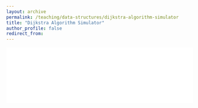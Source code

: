 ```yaml
---
layout: archive
permalink: /teaching/data-structures/dijkstra-algorithm-simulator
title: "Dijkstra Algorithm Simulator"
author_profile: false
redirect_from: 
---
```


<iframe id="dynamic-iframe" src="../../../files/data_structures/slides/Bolum_11_Dijkstra.html" width="100%" style="border: none;"></iframe>

<script>
  const iframe = document.getElementById('dynamic-iframe');
  iframe.onload = () => {
    iframe.style.height = iframe.contentWindow.document.body.scrollHeight + 'px';
  };
</script>
